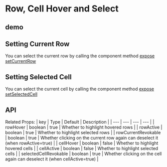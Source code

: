 # Row, Cell Hover and Select

## demo
<demo vue="basic/row-cell-mouse-event/RowCellHoverSelect.vue"></demo>

## Setting Current Row
You can select the current row by calling the component method [expose setCurrentRow](/en/main/api/expose.html#setcurrentrow)

## Setting Selected Cell
You can select the current cell by calling the component method [expose setSelectedCell](/en/main/api/expose.html#setselectedcell)


## API
Related Props:
| key | Type | Default | Description |
| --- | --- | --- | --- |
| rowHover | boolean | true | Whether to highlight hovered rows |
| rowActive | boolean | true | Whether to highlight selected rows |
| rowCurrentRevokable | boolean | true | Whether clicking on the current row again can deselect it (when rowActive=true) |
| cellHover | boolean | false | Whether to highlight hovered cells |
| cellActive | boolean | false | Whether to highlight selected cells |
| selectedCellRevokable | boolean | true | Whether clicking on the cell again can deselect it (when cellActive=true) |